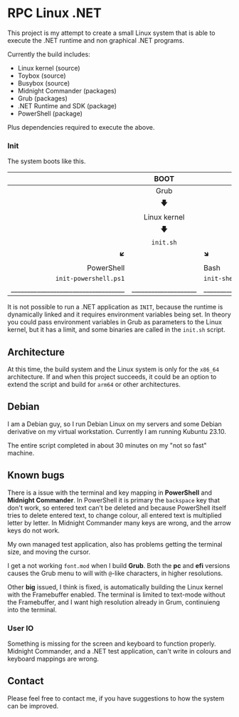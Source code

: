 # RPC Linux .NET
This project is my attempt to create a small Linux system that is able to execute the .NET runtime and non graphical .NET programs.

Currently the build includes:

* Linux kernel (source)
* Toybox (source)
* Busybox (source)
* Midnight Commander (packages)
* Grub (packages)
* .NET Runtime and SDK (package)
* PowerShell (package)

Plus dependencies required to execute the above.

### Init
The system boots like this.

<div align="center">

|                                   | BOOT               |                                   |
|----------------------------------:|:------------------:|:----------------------------------|
|                                   | Grub               |                                   |
|                                   | 🡇                 |                                   |
|                                   | Linux kernel       |                                   |
|                                   | 🡇                 |                                   |
|                                   | `init.sh`          |                                   |
| 🡿                                 |                    | 🡾                                 |
| PowerShell                        |                    | Bash                              |
| `init-powershell.ps1`             |                    | `init-shell.sh`                   |
|___________________________________|____________________|___________________________________|

</div>

It is not possible to run a .NET application as `INIT`, because the runtime is dynamically linked and it requires environment variables being set. In theory you could pass environment variables in Grub as parameters to the Linux kernel, but it has a limit, and some binaries are called in the `init.sh` script.

## Architecture
At this time, the build system and the Linux system is only for the `x86_64` architecture. If and when this project succeeds, it could be an option to extend the script and build for `arm64` or other architectures.

## Debian
I am a Debian guy, so I run Debian Linux on my servers and some Debian derivative on my virtual workstation. Currently I am running Kubuntu 23.10.

The entire script completed in about 30 minutes on my "not so fast" machine.

## Known bugs
There is a issue with the terminal and key mapping in **PowerShell** and **Midnight Commander**. In PowerShell it is primary the `backspace` key that don't work, so entered text can't be deleted and because PowerShell itself tries to delete entered text, to change colour, all entered text is multiplied letter by letter. In Midnight Commander many keys are wrong, and the arrow keys do not work.

My own managed test application, also has problems getting the terminal size, and moving the cursor.

I get a not working `font.mod` when I build **Grub**. Both the **pc** and **efi** versions causes the Grub menu to will with `@`-like characters, in higher resolutions.

Other **big** issued, I think is fixed, is automatically building the Linux kernel with the Framebuffer enabled. The terminal is limited to text-mode without the Framebuffer, and I want high resolution already in Grum, continuieng into the terminal.

### User IO
Something is missing for the screen and keyboard to function properly. Midnight Commander, and a .NET test application, can't write in colours and keyboard mappings are wrong.

## Contact
Please feel free to contact me, if you have suggestions to how the system can be improved.
